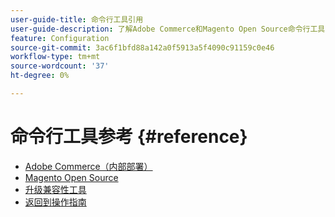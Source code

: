 ```yaml
---
user-guide-title: 命令行工具引用
user-guide-description: 了解Adobe Commerce和Magento Open Source命令行工具的所有可用命令、参数和选项。
feature: Configuration
source-git-commit: 3ac6f1bfd88a142a0f5913a5f4090c91159c0e46
workflow-type: tm+mt
source-wordcount: '37'
ht-degree: 0%

---
```



# 命令行工具参考 {#reference}

- [Adobe Commerce（内部部署）](commerce-on-premises.md)
- [Magento Open Source](magento-open-source.md)
- [升级兼容性工具](uct.md)
- [返回到操作指南](https://experienceleague.adobe.com/docs/commerce-operations/operational-guides/home.html)
